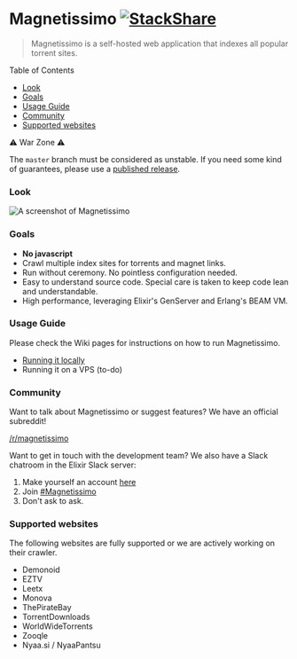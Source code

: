 # Magnetissimo [![StackShare](https://img.shields.io/badge/tech-stack-0690fa.svg?style=flat)](https://stackshare.io/sergiotapia/magnetissimo) 

>Magnetissimo is a self-hosted web application that indexes all popular torrent sites.

Table of Contents

* [Look](#look)
* [Goals](#goals)
* [Usage Guide](#usage-guide)
* [Community](#community)
* [Supported websites](#supported-websites)



⚠️ War Zone ⚠️

The `master` branch must be considered as unstable. If you need some kind of guarantees, please use a [published
release](https://github.com/sergiotapia/magnetissimo/releases).

### Look

![A screenshot of Magnetissimo](https://i.imgur.com/ExWpjqo.png)

### Goals

* **No javascript**
* Crawl multiple index sites for torrents and magnet links.
* Run without ceremony. No pointless configuration needed.
* Easy to understand source code. Special care is taken to keep code lean and understandable.
* High performance, leveraging Elixir's GenServer and Erlang's BEAM VM.

### Usage Guide

Please check the Wiki pages for instructions on how to run Magnetissimo.

* [Running it locally](https://github.com/sergiotapia/magnetissimo/wiki/Usage:-Local)
* Running it on a VPS (to-do)

### Community

Want to talk about Magnetissimo or suggest features? We have an official subreddit!

[/r/magnetissimo](http://reddit.com/r/magnetissimo)

Want to get in touch with the development team? We also have a Slack chatroom in the Elixir Slack server:

1. Make yourself an account [here](http://elixir-slackin.herokuapp.com/)
2. Join [#Magnetissimo](https://elixir-lang.slack.com/messages/C8R0V8S94)
3. Don't ask to ask.

### Supported websites

The following websites are fully supported or we are actively working on their crawler.

* Demonoid
* EZTV
* Leetx
* Monova
* ThePirateBay
* TorrentDownloads
* WorldWideTorrents
* Zooqle
* Nyaa.si / NyaaPantsu
